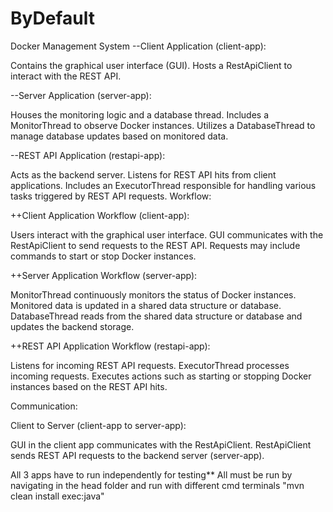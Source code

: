 # ByDefault
 Docker Management System
--Client Application (client-app):

Contains the graphical user interface (GUI).
Hosts a RestApiClient to interact with the REST API.

--Server Application (server-app):

Houses the monitoring logic and a database thread.
Includes a MonitorThread to observe Docker instances.
Utilizes a DatabaseThread to manage database updates based on monitored data.

--REST API Application (restapi-app):

Acts as the backend server.
Listens for REST API hits from client applications.
Includes an ExecutorThread responsible for handling various tasks triggered by REST API requests.
Workflow:

++Client Application Workflow (client-app):

Users interact with the graphical user interface.
GUI communicates with the RestApiClient to send requests to the REST API.
Requests may include commands to start or stop Docker instances.

++Server Application Workflow (server-app):

MonitorThread continuously monitors the status of Docker instances.
Monitored data is updated in a shared data structure or database.
DatabaseThread reads from the shared data structure or database and updates the backend storage.

++REST API Application Workflow (restapi-app):

Listens for incoming REST API requests.
ExecutorThread processes incoming requests.
Executes actions such as starting or stopping Docker instances based on the REST API hits.

Communication:

Client to Server (client-app to server-app):

GUI in the client app communicates with the RestApiClient.
RestApiClient sends REST API requests to the backend server (server-app).


All 3 apps have to run independently for testing** All must be run by navigating in the head folder and run with different cmd terminals
"mvn clean install exec:java"